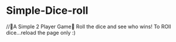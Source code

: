 # Simple-Dice-roll
//🎲A Simple 2 Player Game🎲
Roll the dice and see who wins!
To ROll dice...reload the page only :)
